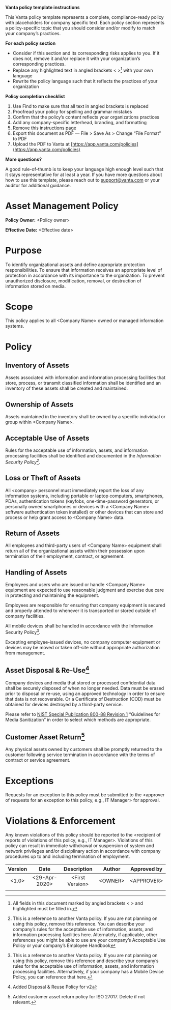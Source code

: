 **Vanta policy template instructions**

This Vanta policy template represents a complete, compliance-ready policy with placeholders for company specific text. Each policy section represents a policy-specific topic that you should consider and/or modify to match your company’s practices.

**For each policy section**

* Consider if this section and its corresponding risks applies to you. If it does not, remove it and/or replace it with your organization’s corresponding practices.  
* Replace any highlighted text in angled brackets \< \>[^1] with your own language  
* Rewrite the policy language such that it reflects the practices of your organization

**Policy completion checklist**

1. Use Find to make sure that all text in angled brackets is replaced  
2. Proofread your policy for spelling and grammar mistakes  
3. Confirm that the policy’s content reflects your organizations practices  
4. Add any company-specific letterhead, branding, and formatting  
5. Remove this instructions page  
6. Export this document as PDF — File \> Save As \> Change “File Format” to PDF  
7. Upload the PDF to Vanta at [https://app.vanta.com/policies](https://app.vanta.com/policies)

**More questions?**

A good rule-of-thumb is to keep your language high enough level such that it stays representative for at least a year. If you have more questions about how to use this template, please reach out to [support@vanta.com](mailto:support@vanta.com) or your auditor for additional guidance.

# **Asset Management Policy**

**Policy Owner:** \<Policy owner\>

**Effective Date:** \<Effective date\>

# **Purpose** 

To identify organizational assets and define appropriate protection responsibilities. To ensure that information receives an appropriate level of protection in accordance with its importance to the organization. To prevent unauthorized disclosure, modification, removal, or destruction of information stored on media.

# **Scope** 

This policy applies to all \<Company Name\> owned or managed information systems.

# **Policy**

## **Inventory of Assets**

Assets associated with information and information processing facilities that store, process, or transmit classified information shall be identified and an inventory of these assets shall be created and maintained.

## **Ownership of Assets**

Assets maintained in the inventory shall be owned by a specific individual or group within \<Company Name\>.

## **Acceptable Use of Assets**

Rules for the acceptable use of information, assets, and information processing facilities shall be identified and documented in the *Information Security Policy[^2]*.

## **Loss or Theft of Assets**

All \<company\> personnel must immediately report the loss of any information systems, including portable or laptop computers, smartphones, PDAs, authentication tokens (keyfobs, one-time-password generators, or personally owned smartphones or devices with a \<Company Name\> software authentication token installed) or other devices that can store and process or help grant access to \<Company Name\> data.

## **Return of Assets**

All employees and third-party users of \<Company Name\> equipment shall return all of the organizational assets within their possession upon termination of their employment, contract, or agreement.

## **Handling of Assets**

Employees and users who are issued or handle \<Company Name\> equipment are expected to use reasonable judgment and exercise due care in protecting and maintaining the equipment.

Employees are responsible for ensuring that company equipment is secured and properly attended to whenever it is transported or stored outside of company facilities.

All mobile devices shall be handled in accordance with the Information Security Policy[^3].

Excepting employee-issued devices, no company computer equipment or devices  may be moved or taken off-site without appropriate authorization from management. 

## **Asset Disposal & Re-Use[^4]**

Company devices and media that stored or processed confidential data shall be securely disposed of when no longer needed. Data must be erased prior to disposal or re-use, using an approved technology in order to ensure that data is not recoverable. Or a Certificate of Destruction (COD) must be obtained for devices destroyed by a third-party service. 

Please refer to [NIST Special Publication 800-88 Revision 1](https://nvlpubs.nist.gov/nistpubs/SpecialPublications/NIST.SP.800-88r1.pdf) “Guidelines for Media Sanitization” in order to select which methods are appropriate.

## **Customer Asset Return[^5]**

Any physical assets owned by customers shall be promptly returned to the customer following service termination in accordance with the terms of contract or service agreement.

# **Exceptions**

Requests for an exception to this policy must be submitted to the \<approver of requests for an exception to this policy, e.g., IT Manager\> for approval.

# **Violations & Enforcement**

Any known violations of this policy should be reported to the \<recipient of reports of violations of this policy, e.g., IT Manager\>. Violations of this policy can result in immediate withdrawal or suspension of system and network privileges and/or disciplinary action in accordance with company procedures up to and including termination of employment.

| Version | Date | Description | Author | Approved by |
| :---: | :---: | :---: | :---: | :---: |
| \<1.0\> | \<29-Apr-2020\> | \<First Version\> | \<OWNER\> | \<APPROVER\> |
|  |  |  |  |  |

[^1]:  All fields in this document marked by angled brackets \< \> and highlighted must be filled in.

[^2]:  This is a reference to another Vanta policy. If you are not planning on using this policy, remove this reference. You can describe your company’s rules for the acceptable use of information, assets, and information processing facilities here. Alternately, if applicable, other references you might be able to use are your company’s Acceptable Use Policy or your company’s Employee Handbook

[^3]:  This is a reference to another Vanta policy. If you are not planning on using this policy, remove this reference and describe your company’s rules for the acceptable use of information, assets, and information processing facilities. Alternatively, if your company has a Mobile Device Policy, you can reference that here.

[^4]:  Added Disposal & Reuse Policy for v2

[^5]:  Added customer asset return policy for ISO 27017\. Delete if not relevant.